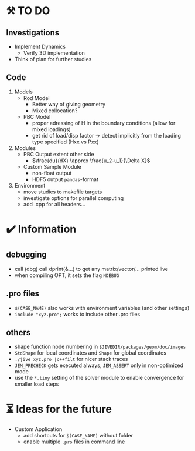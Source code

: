 # :hammer_and_pick: TO DO 
## Investigations
- Implement Dynamics
  - Verify 3D implementation
- Think of plan for further studies
## Code
1. Models
    - Rod Model
      - Better way of giving geometry
      - Mixed collocation?
    - PBC Model
      - proper adressing of H in the boundary conditions (allow for mixed loadings)
      - get rid of load/disp factor -> detect implicitly from the loading type specified (Hxx vs Pxx)
2. Modules
    - PBC Output extent other side
      - $\frac{du}{dX} \approx \frac{u_2-u_1}{\Delta X}$
    - Custom Sample Module
      - non-float output
      - HDF5 output `pandas`-format
3. Environment
    - move studies to makefile targets
    - investigate options for parallel computing
    - add .cpp for all headers...
 
# :heavy_check_mark: Information
## debugging
- call (dbg) call dprint(&...) to get any matrix/vector/... printed live
- when compiling OPT, it sets the flag `NDEBUG`
## .pro files
- `$(CASE_NAME)` also works with environment variables (and other settings)
- `include "xyz.pro";` works to include other .pro files
## others
- shape function node numbering in `$JIVEDIR/packages/geom/doc/images`
- `StdShape` for local coordinates and `Shape` for global coordinates
- `./jive xyz.pro |c++filt` for nicer stack traces
- `JEM_PRECHECK` gets executed always, `JEM_ASSERT` only in non-optimized mode
- use the `*.tiny` setting of the solver module to enable convergence for smaller load steps

# :hourglass_flowing_sand: Ideas for the future
- Custom Application
  - add shortcuts for `$(CASE_NAME)` without folder
  - enable multiple `.pro` files in command line
